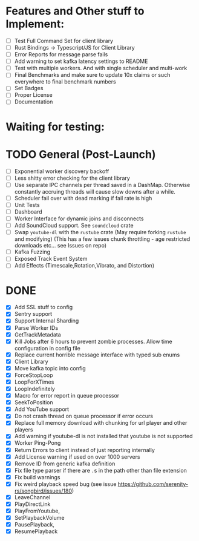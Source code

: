 # Features and Other stuff to Implement:
- [ ] Test Full Command Set for client library
- [ ] Rust Bindings -> Typescript/JS for Client Library
- [ ] Error Reports for message parse fails
- [ ] Add warning to set kafka latency settings to README
- [ ] Test with multiple workers. And with single scheduler and multi-work
- [ ] Final Benchmarks and make sure to update 10x claims or such everywhere to final benchmark numbers
- [ ] Set Badges
- [ ] Proper License
- [ ] Documentation
# Waiting for testing:
# TODO General (Post-Launch)
- [ ] Exponential worker discovery backoff
- [ ] Less shitty error checking for the client library
- [ ] Use separate IPC channels per thread saved in a DashMap. Otherwise constantly accruing threads will cause slow downs after a while.
- [ ] Scheduler fail over with dead marking if fail rate is high
- [ ] Unit Tests
- [ ] Dashboard
- [ ] Worker Interface for dynamic joins and disconnects
- [ ] Add SoundCloud support. See `soundcloud` crate
- [ ] Swap `youtube-dl` with the `rustube` crate (May require forking `rustube` and modifying) (This has a few issues chunk throttling - age restricted downloads etc... see Issues on repo)
- [ ] Kafka Fuzzing
- [ ] Exposed Track Event System
- [ ] Add Effects (Timescale,Rotation,Vibrato, and Distortion)
# DONE
- [x] Add SSL stuff to config
- [x] Sentry support
- [x] Support Internal Sharding
- [x] Parse Worker IDs
- [x] GetTrackMetadata
- [x] Kill Jobs after 6 hours to prevent zombie processes. Allow time configuration in config file
- [x] Replace current horrible message interface with typed sub enums
- [x] Client Library
- [x] Move kafka topic into config
- [x] ForceStopLoop
- [x] LoopForXTimes
- [x] LoopIndefinitely
- [x] Macro for error report in queue processor
- [x] SeekToPosition
- [x] Add YouTube support
- [x] Do not crash thread on queue processor if error occurs
- [x] Replace full memory download with chunking for url player and other players
- [x] Add warning if youtube-dl is not installed that youtube is not supported
- [x] Worker Ping-Pong
- [x] Return Errors to client instead of just reporting internally
- [x] Add License warning if used on over 1000 servers
- [x] Remove ID from generic kafka definition
- [x] Fix file type parser if there are `.`s in the path other than file extension
- [x] Fix build warnings
- [x] Fix weird playback speed bug (see issue https://github.com/serenity-rs/songbird/issues/180)
- [x] LeaveChannel
- [x] PlayDirectLink
- [x] PlayFromYoutube,
- [x] SetPlaybackVolume
- [x] PausePlayback,
- [x] ResumePlayback

